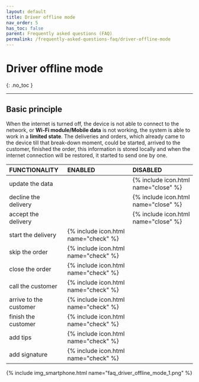 ```yaml
---
layout: default
title: Driver offline mode
nav_order: 5
has_toc: false
parent: Frequently asked questions (FAQ)
permalink: /frequently-asked-questions-faq/driver-offline-mode
---
```


# Driver offline mode
{: .no_toc }

---

## Basic principle
When the internet is turned off, the device is not able to connect to the network, or **Wi-Fi module/Mobile data** is not working, the system is able to work in a **limited state**. The deliveries and orders, which already came to the device till that break-down moment, could be started, arrived to the customer, finished the order, this information is stored locally and when the internet connection will be restored, it started to send one by one. 



| FUNCTIONALITY									| <span class="text-green-100">ENABLED</span>  | <span class="text-red-100">DISABLED</span> |
|:------------------------------------------------------|:------|:------|
| update the data									|  | <span class="text-red-100">{% include icon.html name="close" %}</span> |
| decline the delivery								|  | <span class="text-red-100">{% include icon.html name="close" %}</span> |
| accept the delivery								|  | <span class="text-red-100">{% include icon.html name="close" %}</span> |
| start the delivery								| <span class="text-green-100">{% include icon.html name="check" %}</span> |  |
| skip the order									| <span class="text-green-100">{% include icon.html name="check" %}</span> |  |
| close the order									| <span class="text-green-100">{% include icon.html name="check" %}</span> |  |
| call the customer									| <span class="text-green-100">{% include icon.html name="check" %}</span> |  |
| arrive to the customer							| <span class="text-green-100">{% include icon.html name="check" %}</span> |  |
| finish the customer								| <span class="text-green-100">{% include icon.html name="check" %}</span> |  |
| add tips											| <span class="text-green-100">{% include icon.html name="check" %}</span> |  |
| add signature										| <span class="text-green-100">{% include icon.html name="check" %}</span> |  |

{% include img_smartphone.html name="faq_driver_offline_mode_1.png" %}